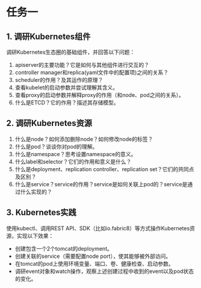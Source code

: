# 任务一

## 1. 调研Kubernetes组件

调研Kubernetes生态圈的基础组件，并回答以下问题：

1. apiserver的主要功能？它是如何与其他组件进行交互的？
2. controller manager和replica(yaml文件中的配置项)之间的关系？
3. scheduler的作用？及其运作的原理？
4. 查看kubelet的启动参数并尝试理解其含义。
5. 查看proxy的启动参数并解释proxy的作用（和node、pod之间的关系）。
6. 什么是ETCD？它的作用？描述其存储模型。


## 2. 调研Kubernetes资源

1. 什么是node？如何添加删除node？如何修改node的标签？
2. 什么是pod？谈谈你对pod的理解。
3. 什么是namespace？思考设置namespace的意义。
4. 什么label和selector？它们的作用和意义是什么？
5. 什么是deployment、replication controller、replication set？它们的共同点及区别？
6. 什么是service？service的作用？service是如何关联上pod的？service是通过什么实现的？


## 3. Kubernetes实践

使用kubectl、调用REST API、SDK（比如io.fabric8）等方式操作Kubernetes资源，实现以下效果：

* 创建包含一个2个tomcat的deployment。
* 创建关联的service（需要配置node port），使其能够被外部访问。
* 在tomcat的pod上使用环境变量、端口、卷、健康检查、启动参数。
* 调研event对象和watch操作，观察上述创建过程中收到的event以及pod状态的变化。